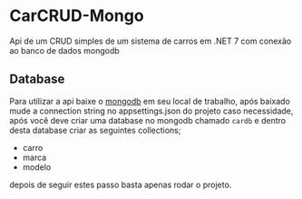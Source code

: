 # CarCRUD-Mongo
Api de um CRUD simples de um sistema de carros em .NET 7 com conexão ao banco de dados mongodb 

## Database
Para utilizar a api baixe o [mongodb](https://www.mongodb.com/try/download/community) em seu local de trabalho,
após baixado mude a connection string no appsettings.json do projeto caso necessidade, após você deve criar uma database
no mongodb chamado `cardb` e dentro desta database criar as seguintes collections;
- carro
- marca
- modelo

depois de seguir estes passo basta apenas rodar o projeto.
